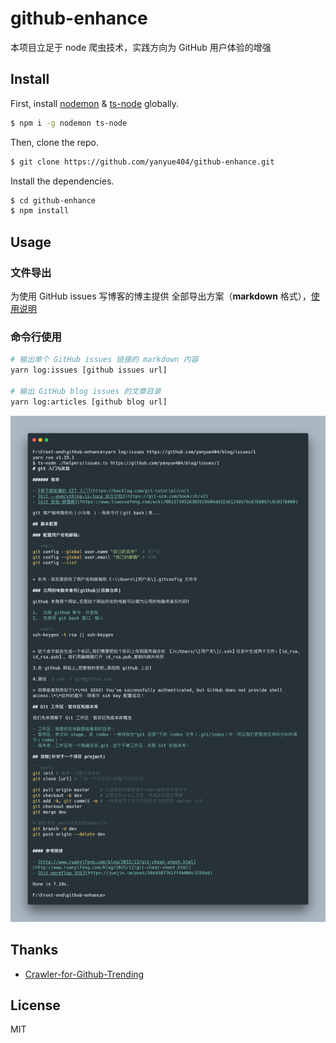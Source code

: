 # github-enhance

本项目立足于 node 爬虫技术，实践方向为 GitHub 用户体验的增强

## Install

First, install [nodemon](https://github.com/remy/nodemon) & [ts-node](https://github.com/TypeStrong/ts-node/) globally.

```bash
$ npm i -g nodemon ts-node
```

Then, clone the repo.

```bash
$ git clone https://github.com/yanyue404/github-enhance.git
```

Install the dependencies.

```bash
$ cd github-enhance
$ npm install
```

## Usage

### 文件导出

为使用 GitHub issues 写博客的博主提供 全部导出方案（**markdown** 格式），[使用说明](./docs/github-issues-export.md)

### 命令行使用

```bash
# 输出单个 GitHub issues 链接的 markdown 内容
yarn log:issues [github issues url]

# 输出 GitHub blog issues 的文章目录
yarn log:articles [github blog url]
```

![](./screenshot/issues.png)

## Thanks

- [Crawler-for-Github-Trending](https://github.com/ZY2071/Crawler-for-Github-Trending)

## License

MIT
